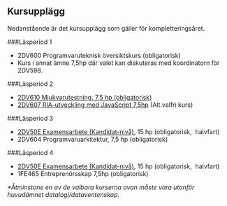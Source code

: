 ## Kursupplägg
Nedanstående är det kursupplägg som gäller för kompletteringsåret.

###Läsperiod 1

* 2DV600 Programvaruteknisk översiktskurs (obligatorisk)
* Kurs i annat ämne 7,5hp där valet kan diskuteras med koordinatorn för 2DV598.

###Läsperiod 2

* [2DV610 Mjukvarutestning, 7,5 hp (obligatorisk)](https://coursepress.lnu.se/kurs/mjukvarutestning/)
* [2DV607 RIA-utveckling med JavaScript 7,5hp](//coursepress.lnu.se/kurs/ria-utveckling-med-javascript/) (Alt.valfri kurs) 

###Läsperiod 3

* [2DV50E Examensarbete (Kandidat-nivå)](https://coursepress.lnu.se/kurs/examensarbete-pa-kandidatniva/), 15 hp (obligatorisk,  halvfart)
* 2DV604 Programvaruarkitektur, 7,5 hp (obligatorisk)

###Läsperiod 4

* [2DV50E Examensarbete (Kandidat-nivå)](https://coursepress.lnu.se/kurs/examensarbete-pa-kandidatniva/), 15 hp (obligatorisk,  halvfart)
* 1FE465 Entreprenörsskap 7,5hp (obligatorisk)

_*Åtminstone en av de valbara kurserna ovan måste vara utanför huvudämnet datalogi/dataventenskap._